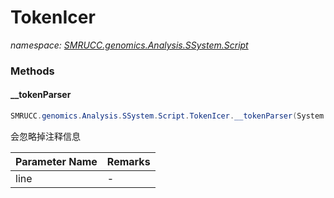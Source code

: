 ﻿# TokenIcer
_namespace: [SMRUCC.genomics.Analysis.SSystem.Script](./index.md)_





### Methods

#### __tokenParser
```csharp
SMRUCC.genomics.Analysis.SSystem.Script.TokenIcer.__tokenParser(System.String)
```
会忽略掉注释信息

|Parameter Name|Remarks|
|--------------|-------|
|line|-|



